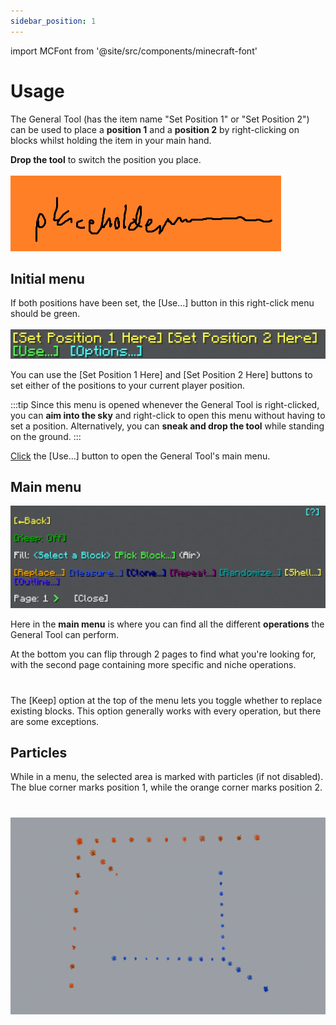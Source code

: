 ```yaml
---
sidebar_position: 1
---
```


import MCFont from '@site/src/components/minecraft-font'

# Usage

The General Tool (has the item name "Set Position 1" or "Set Position 2") can be used to place a **position 1** and a **position 2** by right-clicking on blocks whilst holding the item in your main hand.

**Drop the tool** to switch the position you place.<br></br>
![Drop the tool to switch between these two](img/placeholder.png)
## Initial menu
If both positions have been set, the <MCFont color="green">[Use...]</MCFont> button in this right-click menu should be green.<br></br>
![The initial General Tool menu](img/initial_menu.png)

You can use the <MCFont color="yellow">[Set Position 1 Here]</MCFont> and <MCFont color="yellow">[Set Position 2 Here]</MCFont> buttons to set either of the positions to your current player position.

:::tip
Since this menu is opened whenever the General Tool is right-clicked, you can **aim into the sky** and right-click to open this menu without having to set a position. Alternatively, you can **sneak and drop the tool** while standing on the ground.
:::

[Click](../chat-menu-system) the <MCFont color="green">[Use...]</MCFont> button to open the General Tool's main menu.

## Main menu
![The main General Tool menu](img/main_menu.png)

Here in the **main menu** is where you can find all the different **operations** the General Tool can perform.

At the bottom you can flip through 2 pages to find what you're looking for, with the second page containing more specific and niche operations.
#
The <MCFont color="#0aad02">[Keep]</MCFont> option at the top of the menu lets you toggle whether to replace existing blocks. This option generally works with every operation, but there are some exceptions.

## Particles
While in a menu, the selected area is marked with particles (if not disabled). The blue corner marks position 1, while the orange corner marks position 2.
#
![The area particles](img/position_particles.png)
